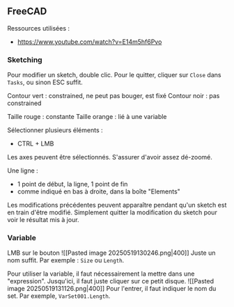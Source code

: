 ## FreeCAD 
Ressources utilisées : 
- https://www.youtube.com/watch?v=E14m5hf6Pvo 
### Sketching 
Pour modifier un sketch, double clic. 
Pour le quitter, cliquer sur `Close` dans `Tasks`, ou sinon ESC suffit. 

Contour vert : constrained, ne peut pas bouger, est fixé 
Contour noir : pas constrained 

Taille rouge : constante 
Taille orange : lié à une variable 

Sélectionner plusieurs éléments : 
- CTRL + LMB 

Les axes peuvent être sélectionnés. S'assurer d'avoir assez dé-zoomé. 

Une ligne : 
- 1 point de début, la ligne, 1 point de fin 
- comme indiqué en bas à droite, dans la boîte "Elements" 

Les modifications précédentes peuvent apparaître pendant qu'un sketch est en train d'être modifié. Simplement quitter la modification du sketch pour voir le résultat mis à jour. 

### Variable 
LMB sur le bouton 
![[Pasted image 20250519130246.png|400]] 
Juste un nom suffit. Par exemple : `Size` ou `Length`. 

Pour utiliser la variable, il faut nécessairement la mettre dans une "expression". 
Jusqu'ici, il faut juste cliquer sur ce petit disque. 
![[Pasted image 20250519131126.png|400]] 
Pour l'entrer, il faut indiquer le nom du set. Par exemple, `VarSet001.Length`. 





